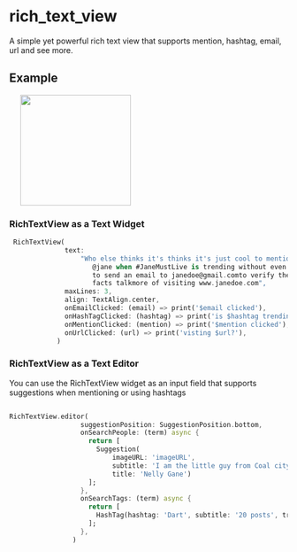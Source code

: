 # rich_text_view

A simple yet powerful rich text view that supports mention, hashtag, email, url and see more.

## Example

<p>
    <img src="https://raw.githubusercontent.com/nelstein/rich_text_view/main/screenshots/homepage.png" width="200px" height="auto" hspace="20"/>
</p>

###  RichTextView as a Text Widget
```dart
 RichTextView(
              text:
                  "Who else thinks it's thinks it's just cool to mention
                     @jane when #JaneMustLive is trending without even trying
                     to send an email to janedoe@gmail.comto verify the 
                     facts talkmore of visiting www.janedoe.com",
              maxLines: 3,
              align: TextAlign.center,
              onEmailClicked: (email) => print('$email clicked'),
              onHashTagClicked: (hashtag) => print('is $hashtag trending?'),
              onMentionClicked: (mention) => print('$mention clicked'),
              onUrlClicked: (url) => print('visting $url?'),
            )
```
### RichTextView as a Text Editor

You can use the RichTextView widget as an input field that supports suggestions when  mentioning or using hashtags

```dart

RichTextView.editor(
                  suggestionPosition: SuggestionPosition.bottom,
                  onSearchPeople: (term) async {
                    return [
                      Suggestion(
                          imageURL: 'imageURL',
                          subtitle: 'I am the little guy from Coal city',
                          title: 'Nelly Gane')
                    ];
                  },
                  onSearchTags: (term) async {
                    return [
                      HashTag(hashtag: 'Dart', subtitle: '20 posts', trending: true)
                    ];
                  },
                )
```


